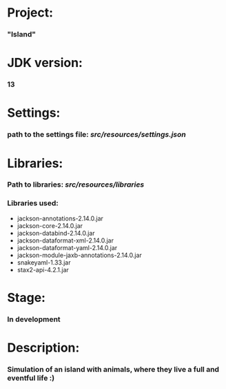 # Project: 
###    "Island"

# JDK version:
###    13

# Settings:
### path to the settings file: _src/resources/settings.json_

# Libraries:
### Path to libraries: _src/resources/libraries_
### Libraries used:
* jackson-annotations-2.14.0.jar
* jackson-core-2.14.0.jar
* jackson-databind-2.14.0.jar
* jackson-dataformat-xml-2.14.0.jar
* jackson-dataformat-yaml-2.14.0.jar
* jackson-module-jaxb-annotations-2.14.0.jar
* snakeyaml-1.33.jar
* stax2-api-4.2.1.jar

# Stage:
### In development

# Description:
### Simulation of an island with animals, where they live a full and eventful life :)
